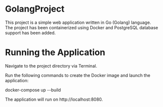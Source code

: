 # GolangProject
This project is a simple web application written in Go (Golang) language. The project has been containerized using Docker and PostgreSQL database support has been added.

# Running the Application

Navigate to the project directory via Terminal.

Run the following commands to create the Docker image and launch the application:


docker-compose up --build

The application will run on http://localhost:8080.
